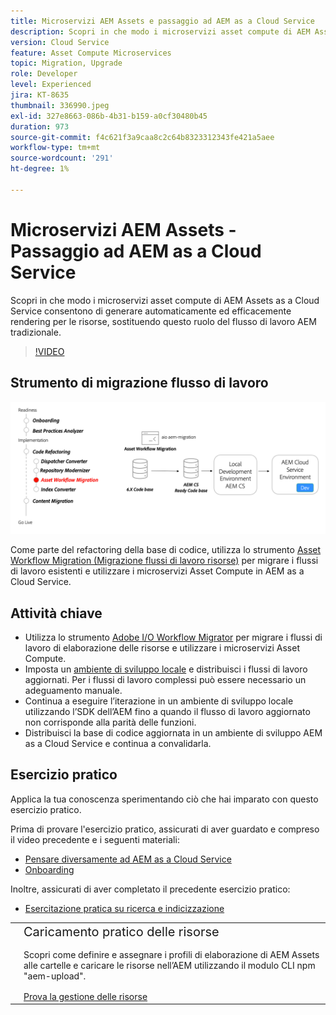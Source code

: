 ```yaml
---
title: Microservizi AEM Assets e passaggio ad AEM as a Cloud Service
description: Scopri in che modo i microservizi asset compute di AEM Assets as a Cloud Service consentono di generare automaticamente ed efficacemente rendering per le risorse, sostituendo questo ruolo del flusso di lavoro AEM tradizionale.
version: Cloud Service
feature: Asset Compute Microservices
topic: Migration, Upgrade
role: Developer
level: Experienced
jira: KT-8635
thumbnail: 336990.jpeg
exl-id: 327e8663-086b-4b31-b159-a0cf30480b45
duration: 973
source-git-commit: f4c621f3a9caa8c2c64b8323312343fe421a5aee
workflow-type: tm+mt
source-wordcount: '291'
ht-degree: 1%

---
```


# Microservizi AEM Assets - Passaggio ad AEM as a Cloud Service

Scopri in che modo i microservizi asset compute di AEM Assets as a Cloud Service consentono di generare automaticamente ed efficacemente rendering per le risorse, sostituendo questo ruolo del flusso di lavoro AEM tradizionale.

>[!VIDEO](https://video.tv.adobe.com/v/336990?quality=12&learn=on)

## Strumento di migrazione flusso di lavoro

![Strumento di migrazione flusso di lavoro risorse](./assets/asset-workflow-migration.png)

Come parte del refactoring della base di codice, utilizza lo strumento [Asset Workflow Migration (Migrazione flussi di lavoro risorse)](https://experienceleague.adobe.com/docs/experience-manager-cloud-service/moving/refactoring-tools/asset-workflow-migration-tool.html?lang=it) per migrare i flussi di lavoro esistenti e utilizzare i microservizi Asset Compute in AEM as a Cloud Service.

## Attività chiave

+ Utilizza lo strumento [Adobe I/O Workflow Migrator](https://github.com/adobe/aio-cli-plugin-aem-cloud-service-migration#command-aio-aem-migrationworkflow-migrator) per migrare i flussi di lavoro di elaborazione delle risorse e utilizzare i microservizi Asset Compute.
+ Imposta un [ambiente di sviluppo locale](https://experienceleague.adobe.com/docs/experience-manager-learn/cloud-service/local-development-environment-set-up/overview.html?lang=it) e distribuisci i flussi di lavoro aggiornati. Per i flussi di lavoro complessi può essere necessario un adeguamento manuale.
+ Continua a eseguire l’iterazione in un ambiente di sviluppo locale utilizzando l’SDK dell’AEM fino a quando il flusso di lavoro aggiornato non corrisponde alla parità delle funzioni.
+ Distribuisci la base di codice aggiornata in un ambiente di sviluppo AEM as a Cloud Service e continua a convalidarla.

## Esercizio pratico

Applica la tua conoscenza sperimentando ciò che hai imparato con questo esercizio pratico.

Prima di provare l&#39;esercizio pratico, assicurati di aver guardato e compreso il video precedente e i seguenti materiali:

+ [Pensare diversamente ad AEM as a Cloud Service](./introduction.md)
+ [Onboarding](./onboarding.md)

Inoltre, assicurati di aver completato il precedente esercizio pratico:

+ [Esercitazione pratica su ricerca e indicizzazione](./search-and-indexing.md#hands-on-exercise)

<table style="border-width:0">
    <tr>
        <td style="width:150px">
            <a  rel="noreferrer"
                target="_blank"
                href="https://github.com/adobe/aem-cloud-engineering-video-series-exercises/tree/session8-assets#cloud-acceleration-bootcamp---session-8-assets-and-microservices"><img alt="Esercitazione pratica archivio GitHub" src="./assets/github.png"/>
            </a>        
        </td>
        <td style="width:100%;margin-bottom:1rem;">
            <div style="font-size:1.25rem;font-weight:400;">Caricamento pratico delle risorse</div>
            <p style="margin:1rem 0">
                Scopri come definire e assegnare i profili di elaborazione di AEM Assets alle cartelle e caricare le risorse nell’AEM utilizzando il modulo CLI npm "aem-upload".
            </p>
            <a  rel="noreferrer"
                target="_blank"
                href="https://github.com/adobe/aem-cloud-engineering-video-series-exercises/tree/session8-assets#cloud-acceleration-bootcamp---session-8-assets-and-microservices" class="spectrum-Button spectrum-Button--primary spectrum-Button--sizeM">
                <span class="spectrum-Button-label has-no-wrap has-text-weight-bold">Prova la gestione delle risorse</span>
            </a>
        </td>
    </tr>
</table>

